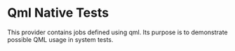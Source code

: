 Qml Native Tests
================

This provider contains jobs defined using qml.
Its purpose is to demonstrate possible QML usage in system tests.
